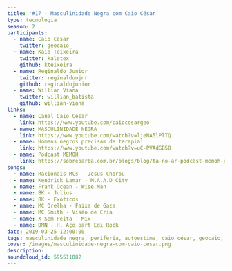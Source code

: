 ```yaml
---
title: '#17 - Masculinidade Negra com Caio César'
type: tecnologia
season: 2
participants:
  - name: Caio César
    twitter: geocaio_
  - name: Kaio Teixeira
    twitter: kaletex
    github: kteixeira
  - name: Reginaldo Junior
    twitter: reginaldoojnr
    github: reginaldojunior
  - name: Willian Viana
    twitter: willian_batista
    github: willian-viana
links:
  - name: Canal Caio César
    link: https://www.youtube.com/caiocesargeo
  - name: MASCULINIDADE NEGRA
    link: https://www.youtube.com/watch?v=ljeNA5lPlTQ
  - name: Homens negros precisam de terapia!
    link: https://www.youtube.com/watch?v=uC-PVAdGB58
  - name: Podcast MEMOH
    link: https://sobrebarba.com.br/blogs/blog/ta-no-ar-podcast-memoh-em-parceria-com-a-sobrebarba
songs:
  - name: Racionais MCs - Jesus Chorou
  - name: Kendrick Lamar - M.A.A.D City
  - name: Frank Ocean - Wise Man
  - name: BK - Julius
  - name: BK - Exóticos
  - name: MC Orelha - Faixa de Gaza
  - name: MC Smith - Visão de Cria
  - name: X Sem Peita - Mix
  - name: DMN - H. Aço part Edi Rock
date: 2019-03-25 12:00:00
tags: masculinidade negra, periferia, autoestima, caio césar, geocaio, masculinidade, vivências, raízes, sentimentos, jesus chorou, sensibilidade, insegurança
cover: /images/masculinidade-negra-com-caio-cesar.png
description:
soundcloud_id: 595511082
---
```


